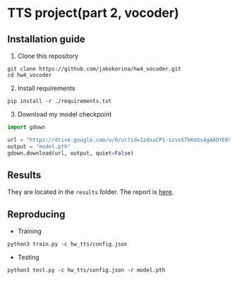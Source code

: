 # TTS project(part 2, vocoder)

## Installation guide

1. Clone this repository

```shell
git clone https://github.com/jakokorina/hw4_vocoder.git
cd hw4_vocoder 
```

2. Install requirements

```shell
pip install -r ./requirements.txt
```

3. Download my model checkpoint

```python
import gdown

url = "https://drive.google.com/u/0/uc?id=1zdxuCP1-szvx5TkKmSsAgAAQYE6VjuPx"
output = "model.pth"
gdown.download(url, output, quiet=False)
```

## Results

They are located in the `results` folder. The report is 
[here](https://wandb.ai/jakokorina/vocoder_project/reports/HW4-Vocoder--VmlldzozMTk2NzMy).

## Reproducing

- Training

```shell
python3 train.py -c hw_tts/config.json
```

- Testing

```shell
python3 test.py -c hw_tts/config.json -r model.pth
```

